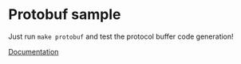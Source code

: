 # Protobuf sample

Just run `make protobuf` and test the protocol buffer code generation!

[Documentation](https://developers.google.com/protocol-buffers/)
